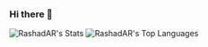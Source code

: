 ### Hi there 👋
![RashadAR's Stats](https://github-readme-stats.vercel.app/api?username=RashadAR&theme=vue-dark&show_icons=true&hide_border=true&count_private=true)
![RashadAR's Top Languages](https://github-readme-stats.vercel.app/api/top-langs/?username=RashadAR&theme=vue-dark&show_icons=true&hide_border=true&layout=compact)
<!--
**RashadAR/RashadAR** is a ✨ _special_ ✨ repository because its `README.md` (this file) appears on your GitHub profile.

Here are some ideas to get you started:

- 🔭 I’m currently working on ...
- 🌱 I’m currently learning ...
- 👯 I’m looking to collaborate on ...
- 🤔 I’m looking for help with ...
- 💬 Ask me about ...
- 📫 How to reach me: ...
- 😄 Pronouns: ...
- ⚡ Fun fact: ...
-->
